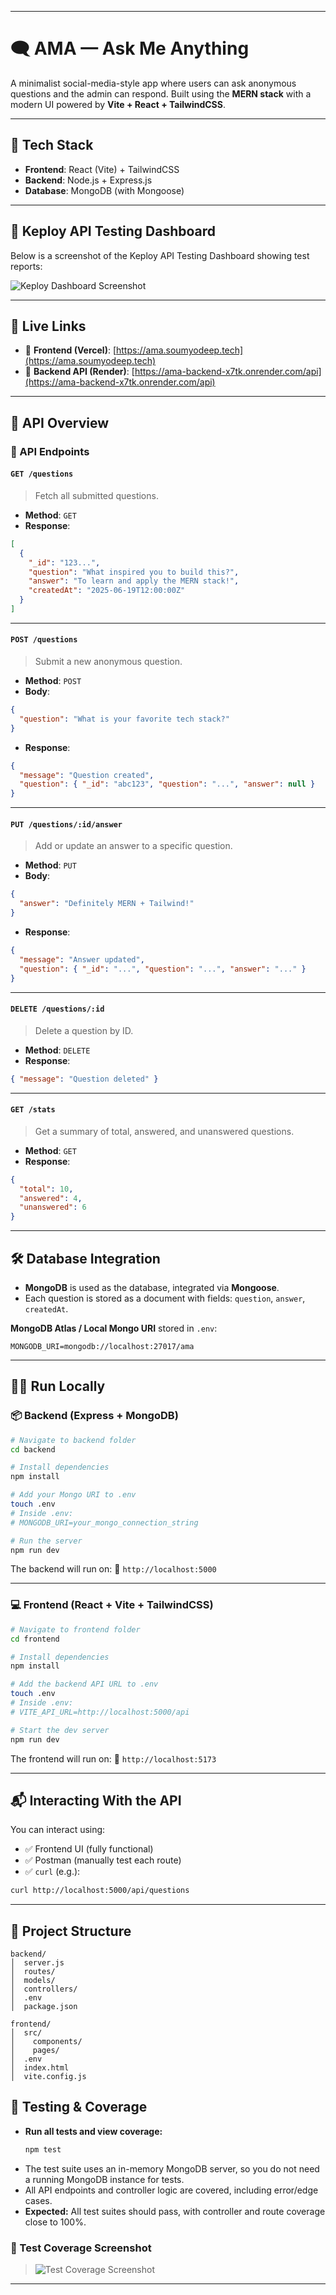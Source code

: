 
---

# 🗨️ AMA — Ask Me Anything

A minimalist social-media-style app where users can ask anonymous questions and the admin can respond. Built using the **MERN stack** with a modern UI powered by **Vite + React + TailwindCSS**.

---

## 🚀 Tech Stack

- **Frontend**: React (Vite) + TailwindCSS
- **Backend**: Node.js + Express.js
- **Database**: MongoDB (with Mongoose)

---

## 🧪 Keploy API Testing Dashboard

Below is a screenshot of the Keploy API Testing Dashboard showing test reports:

![Keploy Dashboard Screenshot](https://github.com/user-attachments/assets/f2e6285a-1cbd-462f-a2dd-e2cd7edfd13d)


---

## 🔗 Live Links

- 🔹 **Frontend (Vercel)**: [https://ama.soumyodeep.tech](https://ama.soumyodeep.tech)
- 🔹 **Backend API (Render)**: [https://ama-backend-x7tk.onrender.com/api](https://ama-backend-x7tk.onrender.com/api)

---

## 🧠 API Overview


### 📌 API Endpoints

#### `GET /questions`
> Fetch all submitted questions.

- **Method**: `GET`
- **Response**:
```json
[
  {
    "_id": "123...",
    "question": "What inspired you to build this?",
    "answer": "To learn and apply the MERN stack!",
    "createdAt": "2025-06-19T12:00:00Z"
  }
]
````

---

#### `POST /questions`

> Submit a new anonymous question.

* **Method**: `POST`
* **Body**:

```json
{
  "question": "What is your favorite tech stack?"
}
```

* **Response**:

```json
{
  "message": "Question created",
  "question": { "_id": "abc123", "question": "...", "answer": null }
}
```

---

#### `PUT /questions/:id/answer`

> Add or update an answer to a specific question.

* **Method**: `PUT`
* **Body**:

```json
{
  "answer": "Definitely MERN + Tailwind!"
}
```

* **Response**:

```json
{
  "message": "Answer updated",
  "question": { "_id": "...", "question": "...", "answer": "..." }
}
```

---

#### `DELETE /questions/:id`

> Delete a question by ID.

* **Method**: `DELETE`
* **Response**:

```json
{ "message": "Question deleted" }
```

---

#### `GET /stats`

> Get a summary of total, answered, and unanswered questions.

* **Method**: `GET`
* **Response**:

```json
{
  "total": 10,
  "answered": 4,
  "unanswered": 6
}
```

---

## 🛠️ Database Integration

* **MongoDB** is used as the database, integrated via **Mongoose**.
* Each question is stored as a document with fields:
  `question`, `answer`, `createdAt`.

**MongoDB Atlas / Local Mongo URI** stored in `.env`:

```env
MONGODB_URI=mongodb://localhost:27017/ama
```

---

## 🧑‍💻 Run Locally

### 📦 Backend (Express + MongoDB)

```bash
# Navigate to backend folder
cd backend

# Install dependencies
npm install

# Add your Mongo URI to .env
touch .env
# Inside .env:
# MONGODB_URI=your_mongo_connection_string

# Run the server
npm run dev
```

The backend will run on:
📍 `http://localhost:5000`

---

### 💻 Frontend (React + Vite + TailwindCSS)

```bash
# Navigate to frontend folder
cd frontend

# Install dependencies
npm install

# Add the backend API URL to .env
touch .env
# Inside .env:
# VITE_API_URL=http://localhost:5000/api

# Start the dev server
npm run dev
```

The frontend will run on:
📍 `http://localhost:5173`

---

## 📬 Interacting With the API

You can interact using:

* ✅ Frontend UI (fully functional)
* ✅ Postman (manually test each route)
* ✅ `curl` (e.g.):

```bash
curl http://localhost:5000/api/questions
```

---

## 📂 Project Structure

```
backend/
│  server.js
│  routes/
│  models/
│  controllers/
│  .env
│  package.json

frontend/
│  src/
│    components/
│    pages/
│  .env
│  index.html
│  vite.config.js
```

## 🧪 Testing & Coverage

- **Run all tests and view coverage:**
  ```bash
  npm test
  ```
- The test suite uses an in-memory MongoDB server, so you do not need a running MongoDB instance for tests.
- All API endpoints and controller logic are covered, including error/edge cases.
- **Expected:** All test suites should pass, with controller and route coverage close to 100%.

### 📸 Test Coverage Screenshot

>
> ![Test Coverage Screenshot](https://github.com/user-attachments/assets/55eaadd2-c61d-41c4-a5e5-1dfce67cb84e)

---
